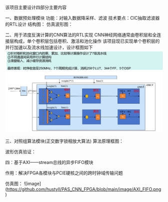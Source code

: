 该项目主要设计四部分主要内容

一、数据预处理模块
功能：对输入数据降采样、滤波
技术要点：CIC抽取滤波器的RTL设计
结构图：
仿真波形图：

二、用于浓度反演计算的CNN算法的RTL实现
CNN神经网络通常由卷积层和全连接层构成，单个卷积层包括卷积、激活和池化操作
该项目现已实现单个卷积层的并行加速以及流水线加速设计，设计框图如下
![image](https://github.com/hustyll/PAS_CNN_FPGA/blob/main/image/%E5%8D%95%E5%B1%82%E5%8D%B7%E7%A7%AF%E5%8A%A0%E9%80%9F%E6%A1%86%E5%9B%BE.png)

三、对照组算法模块(正交数字锁相放大算法)
算法原理框图：

波形仿真验证：


四：基于AXI——stream总线的异步FIFO模块

作用：解决FPGA各模块与PCIE硬核之间的跨时钟域传输问题

仿真图：
![image]
(https://github.com/hustyll/PAS_CNN_FPGA/blob/main/image/AXI_FIFO.png)
